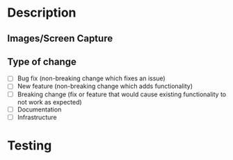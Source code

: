 <!-- You can erase any parts of this template not applicable to your Pull Request. -->

# Description

<!--- Please include a summary of the changes and the related issue. Please also include relevant motivation and context. List any dependencies that are required for this change. -->


## Images/Screen Capture

<!--- Add any images/screen captures showing your change here --->

## Type of change

- [ ] Bug fix (non-breaking change which fixes an issue)
- [ ] New feature (non-breaking change which adds functionality)
- [ ] Breaking change (fix or feature that would cause existing functionality to not work as expected)
- [ ] Documentation
- [ ] Infrastructure

# Testing

<!--- Please describe the tests that you ran to verify your changes. Provide instructions so we can reproduce. Please also list any relevant details for your test configuration --->